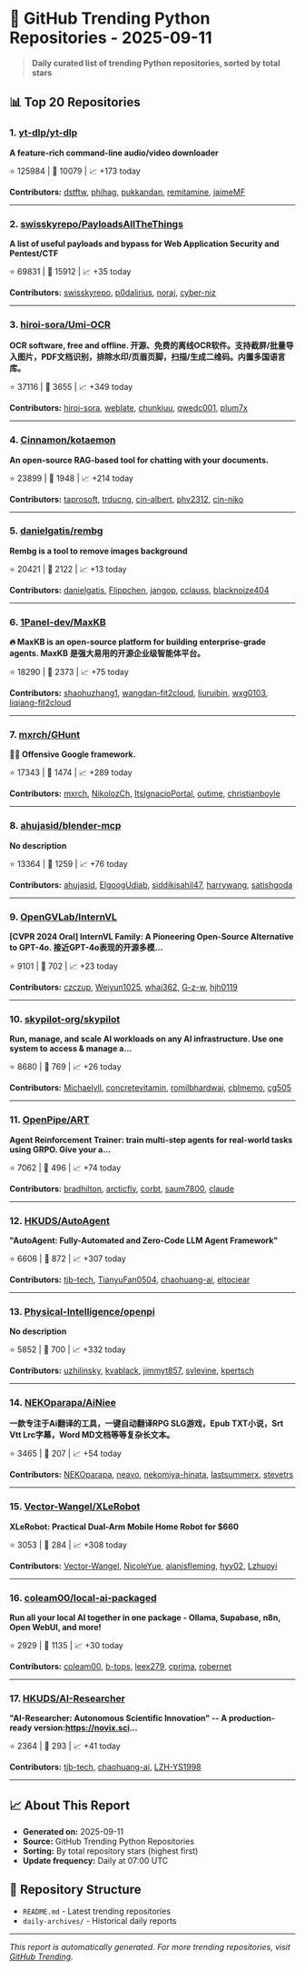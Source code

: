 # 🐍 GitHub Trending Python Repositories - 2025-09-11

> **Daily curated list of trending Python repositories, sorted by total stars**

## 📊 Top 20 Repositories

### 1. [yt-dlp/yt-dlp](https://github.com/yt-dlp/yt-dlp)

**A feature-rich command-line audio/video downloader**

⭐ 125984 | 🍴 10079 | 📈 +173 today

**Contributors:** [dstftw](https://github.com/dstftw), [phihag](https://github.com/phihag), [pukkandan](https://github.com/pukkandan), [remitamine](https://github.com/remitamine), [jaimeMF](https://github.com/jaimeMF)

---

### 2. [swisskyrepo/PayloadsAllTheThings](https://github.com/swisskyrepo/PayloadsAllTheThings)

**A list of useful payloads and bypass for Web Application Security and Pentest/CTF**

⭐ 69831 | 🍴 15912 | 📈 +35 today

**Contributors:** [swisskyrepo](https://github.com/swisskyrepo), [p0dalirius](https://github.com/p0dalirius), [noraj](https://github.com/noraj), [cyber-niz](https://github.com/cyber-niz)

---

### 3. [hiroi-sora/Umi-OCR](https://github.com/hiroi-sora/Umi-OCR)

**OCR software, free and offline. 开源、免费的离线OCR软件。支持截屏/批量导入图片，PDF文档识别，排除水印/页眉页脚，扫描/生成二维码。内置多国语言库。**

⭐ 37116 | 🍴 3655 | 📈 +349 today

**Contributors:** [hiroi-sora](https://github.com/hiroi-sora), [weblate](https://github.com/weblate), [chunkiuu](https://github.com/chunkiuu), [qwedc001](https://github.com/qwedc001), [plum7x](https://github.com/plum7x)

---

### 4. [Cinnamon/kotaemon](https://github.com/Cinnamon/kotaemon)

**An open-source RAG-based tool for chatting with your documents.**

⭐ 23899 | 🍴 1948 | 📈 +214 today

**Contributors:** [taprosoft](https://github.com/taprosoft), [trducng](https://github.com/trducng), [cin-albert](https://github.com/cin-albert), [phv2312](https://github.com/phv2312), [cin-niko](https://github.com/cin-niko)

---

### 5. [danielgatis/rembg](https://github.com/danielgatis/rembg)

**Rembg is a tool to remove images background**

⭐ 20421 | 🍴 2122 | 📈 +13 today

**Contributors:** [danielgatis](https://github.com/danielgatis), [Flippchen](https://github.com/Flippchen), [jangop](https://github.com/jangop), [cclauss](https://github.com/cclauss), [blacknoize404](https://github.com/blacknoize404)

---

### 6. [1Panel-dev/MaxKB](https://github.com/1Panel-dev/MaxKB)

**🔥 MaxKB is an open-source platform for building enterprise-grade agents. MaxKB 是强大易用的开源企业级智能体平台。**

⭐ 18290 | 🍴 2373 | 📈 +75 today

**Contributors:** [shaohuzhang1](https://github.com/shaohuzhang1), [wangdan-fit2cloud](https://github.com/wangdan-fit2cloud), [liuruibin](https://github.com/liuruibin), [wxg0103](https://github.com/wxg0103), [liqiang-fit2cloud](https://github.com/liqiang-fit2cloud)

---

### 7. [mxrch/GHunt](https://github.com/mxrch/GHunt)

**🕵️‍♂️ Offensive Google framework.**

⭐ 17343 | 🍴 1474 | 📈 +289 today

**Contributors:** [mxrch](https://github.com/mxrch), [NikolozCh](https://github.com/NikolozCh), [ItsIgnacioPortal](https://github.com/ItsIgnacioPortal), [outime](https://github.com/outime), [christianboyle](https://github.com/christianboyle)

---

### 8. [ahujasid/blender-mcp](https://github.com/ahujasid/blender-mcp)

**No description**

⭐ 13364 | 🍴 1259 | 📈 +76 today

**Contributors:** [ahujasid](https://github.com/ahujasid), [ElgoogUdiab](https://github.com/ElgoogUdiab), [siddikisahil47](https://github.com/siddikisahil47), [harrywang](https://github.com/harrywang), [satishgoda](https://github.com/satishgoda)

---

### 9. [OpenGVLab/InternVL](https://github.com/OpenGVLab/InternVL)

**[CVPR 2024 Oral] InternVL Family: A Pioneering Open-Source Alternative to GPT-4o. 接近GPT-4o表现的开源多模...**

⭐ 9101 | 🍴 702 | 📈 +23 today

**Contributors:** [czczup](https://github.com/czczup), [Weiyun1025](https://github.com/Weiyun1025), [whai362](https://github.com/whai362), [G-z-w](https://github.com/G-z-w), [hjh0119](https://github.com/hjh0119)

---

### 10. [skypilot-org/skypilot](https://github.com/skypilot-org/skypilot)

**Run, manage, and scale AI workloads on any AI infrastructure. Use one system to access & manage a...**

⭐ 8680 | 🍴 769 | 📈 +26 today

**Contributors:** [Michaelvll](https://github.com/Michaelvll), [concretevitamin](https://github.com/concretevitamin), [romilbhardwaj](https://github.com/romilbhardwaj), [cblmemo](https://github.com/cblmemo), [cg505](https://github.com/cg505)

---

### 11. [OpenPipe/ART](https://github.com/OpenPipe/ART)

**Agent Reinforcement Trainer: train multi-step agents for real-world tasks using GRPO. Give your a...**

⭐ 7062 | 🍴 496 | 📈 +74 today

**Contributors:** [bradhilton](https://github.com/bradhilton), [arcticfly](https://github.com/arcticfly), [corbt](https://github.com/corbt), [saum7800](https://github.com/saum7800), [claude](https://github.com/claude)

---

### 12. [HKUDS/AutoAgent](https://github.com/HKUDS/AutoAgent)

**"AutoAgent: Fully-Automated and Zero-Code LLM Agent Framework"**

⭐ 6606 | 🍴 872 | 📈 +307 today

**Contributors:** [tjb-tech](https://github.com/tjb-tech), [TianyuFan0504](https://github.com/TianyuFan0504), [chaohuang-ai](https://github.com/chaohuang-ai), [eltociear](https://github.com/eltociear)

---

### 13. [Physical-Intelligence/openpi](https://github.com/Physical-Intelligence/openpi)

**No description**

⭐ 5852 | 🍴 700 | 📈 +332 today

**Contributors:** [uzhilinsky](https://github.com/uzhilinsky), [kvablack](https://github.com/kvablack), [jimmyt857](https://github.com/jimmyt857), [svlevine](https://github.com/svlevine), [kpertsch](https://github.com/kpertsch)

---

### 14. [NEKOparapa/AiNiee](https://github.com/NEKOparapa/AiNiee)

**一款专注于Ai翻译的工具，一键自动翻译RPG SLG游戏，Epub TXT小说，Srt Vtt Lrc字幕，Word MD文档等等复杂长文本。**

⭐ 3465 | 🍴 207 | 📈 +54 today

**Contributors:** [NEKOparapa](https://github.com/NEKOparapa), [neavo](https://github.com/neavo), [nekomiya-hinata](https://github.com/nekomiya-hinata), [lastsummerx](https://github.com/lastsummerx), [stevetrs](https://github.com/stevetrs)

---

### 15. [Vector-Wangel/XLeRobot](https://github.com/Vector-Wangel/XLeRobot)

**XLeRobot: Practical Dual-Arm Mobile Home Robot for $660**

⭐ 3053 | 🍴 284 | 📈 +308 today

**Contributors:** [Vector-Wangel](https://github.com/Vector-Wangel), [NicoleYue](https://github.com/NicoleYue), [alanjsfleming](https://github.com/alanjsfleming), [hyy02](https://github.com/hyy02), [Lzhuoyi](https://github.com/Lzhuoyi)

---

### 16. [coleam00/local-ai-packaged](https://github.com/coleam00/local-ai-packaged)

**Run all your local AI together in one package - Ollama, Supabase, n8n, Open WebUI, and more!**

⭐ 2929 | 🍴 1135 | 📈 +30 today

**Contributors:** [coleam00](https://github.com/coleam00), [b-tops](https://github.com/b-tops), [leex279](https://github.com/leex279), [cprima](https://github.com/cprima), [robernet](https://github.com/robernet)

---

### 17. [HKUDS/AI-Researcher](https://github.com/HKUDS/AI-Researcher)

**"AI-Researcher: Autonomous Scientific Innovation" -- A production-ready version:https://novix.sci...**

⭐ 2364 | 🍴 293 | 📈 +41 today

**Contributors:** [tjb-tech](https://github.com/tjb-tech), [chaohuang-ai](https://github.com/chaohuang-ai), [LZH-YS1998](https://github.com/LZH-YS1998)

---


## 📈 About This Report

- **Generated on:** 2025-09-11
- **Source:** GitHub Trending Python Repositories
- **Sorting:** By total repository stars (highest first)
- **Update frequency:** Daily at 07:00 UTC

## 🔗 Repository Structure

- `README.md` - Latest trending repositories
- `daily-archives/` - Historical daily reports

---

*This report is automatically generated. For more trending repositories, visit [GitHub Trending](https://github.com/trending/python).*
